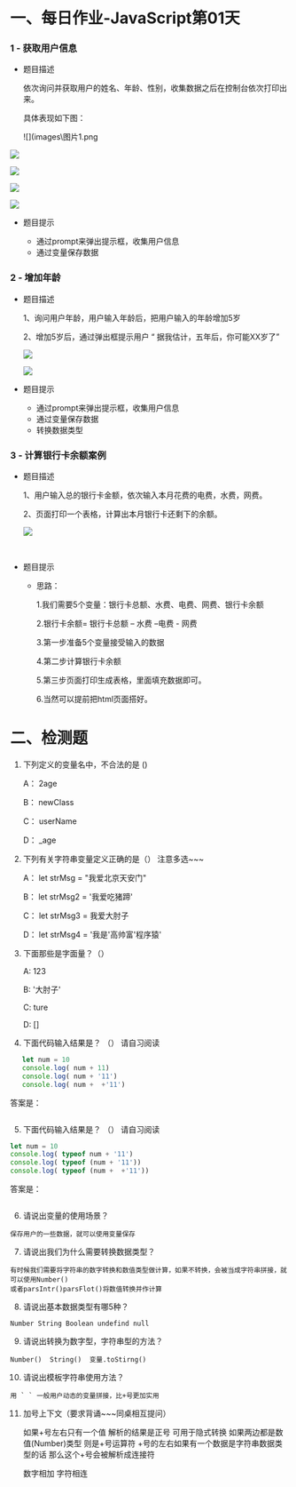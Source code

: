 # 一、每日作业-JavaScript第01天

### 1 - 获取用户信息

- 题目描述

   依次询问并获取用户的姓名、年龄、性别，收集数据之后在控制台依次打印出来。

   具体表现如下图：

  ![](images\图片1.png

![](images\图片1.png)

![](images\图片2.png)

![](images\图片3.png)

![](images\图片4.png)

- 题目提示

   - 通过prompt来弹出提示框，收集用户信息
   - 通过变量保存数据


### 2 - 增加年龄

- 题目描述

  1、询问用户年龄，用户输入年龄后，把用户输入的年龄增加5岁

  2、增加5岁后，通过弹出框提示用户 “ 据我估计，五年后，你可能XX岁了”

  ![](images/图片5.png)

  ![](images/图片6.png)

- 题目提示

  - 通过prompt来弹出提示框，收集用户信息
  - 通过变量保存数据
  - 转换数据类型

### 3 - 计算银行卡余额案例

- 题目描述

  1、用户输入总的银行卡金额，依次输入本月花费的电费，水费，网费。

  2、页面打印一个表格，计算出本月银行卡还剩下的余额。

  <img src="images/111.gif">

  ​

- 题目提示

  - 思路：

    1.我们需要5个变量：银行卡总额、水费、电费、网费、银行卡余额

    2.银行卡余额= 银行卡总额 – 水费 –电费  - 网费  

    3.第一步准备5个变量接受输入的数据

    4.第二步计算银行卡余额 

    5.第三步页面打印生成表格，里面填充数据即可。

    6.当然可以提前把html页面搭好。



# 二、检测题

1. 下列定义的变量名中，不合法的是 ()

    A： 2age

    B： newClass

    C： userName

    D： _age

2. 下列有关字符串变量定义正确的是（） 注意多选~~~  

   A： let strMsg = "我爱北京天安门"

   B： let strMsg2 = '我爱吃猪蹄'

   C： let strMsg3 = 我爱大肘子

   D： let strMsg4 = '我是'高帅富'程序猿'

3. 下面那些是字面量？（）

   A:  123

   B:  '大肘子'

   C:  ture    

   D:   []

4. 下面代码输入结果是？ （） 请自习阅读


~~~javascript
   let num = 10
   console.log( num + 11)
   console.log( num + '11')
   console.log( num +  +'11')
~~~

答案是：

~~~javascript

~~~

5. 下面代码输入结果是？ （） 请自习阅读

~~~javascript
let num = 10
console.log( typeof num + '11')
console.log( typeof (num + '11'))
console.log( typeof (num +  +'11'))
~~~
答案是：

~~~

~~~

6. 请说出变量的使用场景？

~~~
保存用户的一些数据，就可以使用变量保存
~~~

7. 请说出我们为什么需要转换数据类型？

~~~
有时候我们需要将字符串的数字转换和数值类型做计算，如果不转换，会被当成字符串拼接，就可以使用Number()
或者parsIntr()parsFlot()将数值转换并作计算
~~~

8. 请说出基本数据类型有哪5种？

~~~
Number String Boolean undefind null
~~~

9. 请说出转换为数字型，字符串型的方法？

~~~
Number()  String()  变量.toStirng()
~~~

10. 请说出模板字符串使用方法？

~~~
用 ` ` 一般用户动态的变量拼接，比+号更加实用
~~~

11. 加号上下文（要求背诵~~~同桌相互提问）

    如果+号左右只有一个值  解析的结果是正号 可用于隐式转换
    如果两边都是数值(Number)类型 则是+号运算符
    +号的左右如果有一个数据是字符串数据类型的话  那么这个+号会被解析成连接符

     数字相加  字符相连
